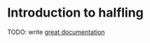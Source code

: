 # Introduction to halfling

TODO: write [great documentation](http://jacobian.org/writing/what-to-write/)
